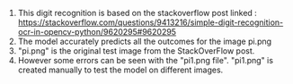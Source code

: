 1. This digit recognition is based on the stackoverflow post linked : https://stackoverflow.com/questions/9413216/simple-digit-recognition-ocr-in-opencv-python/9620295#9620295
2. The model accurately predicts all the outcomes for the image pi.png
3. "pi.png" is the original test image from the StackOverFlow post.
4. However some errors can be seen with the "pi1.png file". "pi1.png" is created manually to test the model on different images. 
